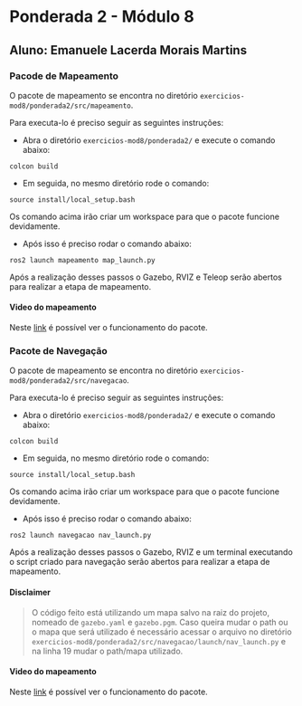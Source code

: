 # Ponderada 2 - Módulo 8
## Aluno: Emanuele Lacerda Morais Martins

### Pacode de Mapeamento

O pacote de mapeamento se encontra no diretório `exercicios-mod8/ponderada2/src/mapeamento`. 

Para executa-lo é preciso seguir as seguintes instruções:

- Abra o diretório `exercicios-mod8/ponderada2/` e execute o comando abaixo:

```
colcon build
```

- Em seguida, no mesmo diretório rode o comando:
```
source install/local_setup.bash
```

Os comando acima irão criar um workspace para que o pacote funcione devidamente.

- Após isso é preciso rodar o comando abaixo:
```
ros2 launch mapeamento map_launch.py
```

Após a realização desses passos o Gazebo, RVIZ e Teleop serão abertos para realizar a etapa de mapeamento.

#### Video do mapeamento
Neste [link](https://drive.google.com/file/d/1FmcyqAGYNaPYkEmFC-tHm2W3tF0sR89Q/view) é possível ver o funcionamento do pacote.


### Pacote de Navegação

O pacote de mapeamento se encontra no diretório `exercicios-mod8/ponderada2/src/navegacao`. 

Para executa-lo é preciso seguir as seguintes instruções:

- Abra o diretório `exercicios-mod8/ponderada2/` e execute o comando abaixo:

```
colcon build
```

- Em seguida, no mesmo diretório rode o comando:
```
source install/local_setup.bash
```

Os comando acima irão criar um workspace para que o pacote funcione devidamente.

- Após isso é preciso rodar o comando abaixo:
```
ros2 launch navegacao nav_launch.py
```

Após a realização desses passos o Gazebo, RVIZ e um terminal executando o script criado para navegação serão abertos para realizar a etapa de mapeamento.

#### Disclaimer

> O código feito está utilizando um mapa salvo na raiz do projeto, nomeado de `gazebo.yaml` e `gazebo.pgm`.  Caso queira mudar o path ou o mapa que será utilizado é necessário acessar o arquivo no diretório `exercicios-mod8/ponderada2/src/navegacao/launch/nav_launch.py` e na linha 19 mudar o path/mapa utilizado. 

#### Video do mapeamento
Neste [link](https://drive.google.com/file/d/10xD0X_FvuaA83I4ABn1IIk23XQBS-Bbf/view) é possível ver o funcionamento do pacote.
